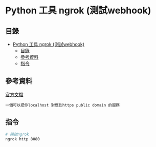 # Python 工具 ngrok (測試webhook)

## 目錄

- [Python 工具 ngrok (測試webhook)](#python-工具-ngrok-測試webhook)
	- [目錄](#目錄)
	- [參考資料](#參考資料)
	- [指令](#指令)

## 參考資料

[官方文檔](https://ngrok.com/docs)

```
一個可以把你localhost 對應到https public domain 的服務
```

## 指令

```bash
# 開啟ngrok
ngrok http 8080
```